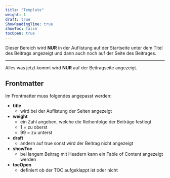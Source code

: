 ```yaml
---
title: "Template"
weight: 1
draft: true 
ShowReadingTime: true
showToc: false
tocOpen: true
---
```


Dieser Bereich wird **NUR** in der Auflistung auf der Startseite unter dem Titel des Beitrags angezeigt und dann auch noch auf der Seite des Beitrages.

<!--more-->
---

Alles was jetzt kommt wird **NUR** auf der Beitragseite angezeigt.


## Frontmatter

Im Frontmatter muss folgendes angepasst werden:

- **title**
  - wird bei der Auflistung der Seiten angezeigt
- **weight**
  - ein Zahl angeben, welche die Reihenfolge der Beiträge festlegt
  - 1 = zu oberst
  - 99 = zu unterst
- **draft**
  - ändern auf true sonst wird der Beitrag nicht angezeigt
- **showToc**
  - bei langem Beitrag mit Headern kann ein Table of Content angezeigt werden
- **tocOpen**
  - definiert ob der TOC aufgeklappt ist oder nicht